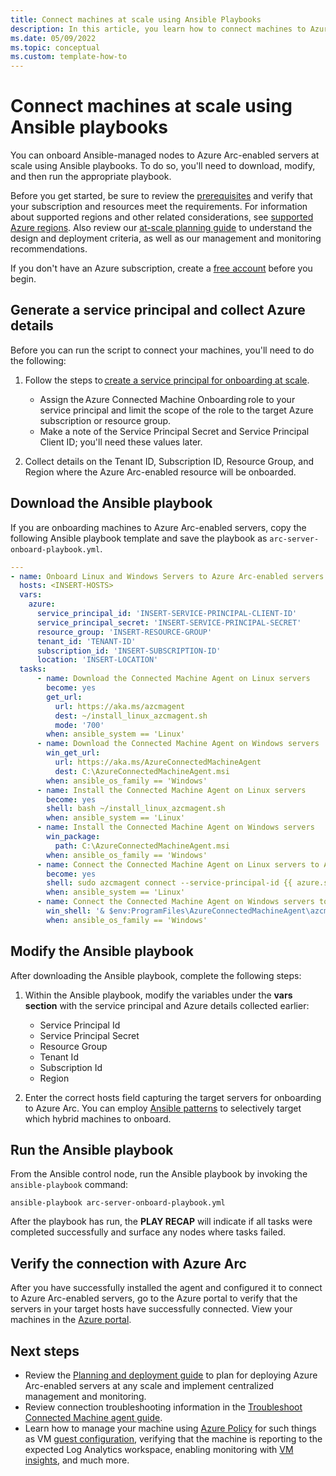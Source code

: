 ```yaml
---
title: Connect machines at scale using Ansible Playbooks
description: In this article, you learn how to connect machines to Azure using Azure Arc-enabled servers using Ansible playbooks. 
ms.date: 05/09/2022
ms.topic: conceptual
ms.custom: template-how-to
---
```


# Connect machines at scale using Ansible playbooks

You can onboard Ansible-managed nodes to Azure Arc-enabled servers at scale using Ansible playbooks. To do so, you'll need to download, modify, and then run the appropriate playbook.

Before you get started, be sure to review the [prerequisites](prerequisites.md) and verify that your subscription and resources meet the requirements. For information about supported regions and other related considerations, see [supported Azure regions](overview.md#supported-regions). Also review our [at-scale planning guide](plan-at-scale-deployment.md) to understand the design and deployment criteria, as well as our management and monitoring recommendations.  

If you don't have an Azure subscription, create a [free account](https://azure.microsoft.com/free/?WT.mc_id=A261C142F) before you begin.

## Generate a service principal and collect Azure details

Before you can run the script to connect your machines, you'll need to do the following:

1. Follow the steps to [create a service principal for onboarding at scale](onboard-service-principal.md#create-a-service-principal-for-onboarding-at-scale).

    * Assign the Azure Connected Machine Onboarding role to your service principal and limit the scope of the role to the target Azure subscription or resource group.
    * Make a note of the Service Principal Secret and Service Principal Client ID; you'll need these values later.

1. Collect details on the Tenant ID, Subscription ID, Resource Group, and Region where the Azure Arc-enabled resource will be onboarded.

## Download the Ansible playbook

If you are onboarding machines to Azure Arc-enabled servers, copy the following Ansible playbook template and save the playbook as `arc-server-onboard-playbook.yml`.

```yaml
---
- name: Onboard Linux and Windows Servers to Azure Arc-enabled servers with public endpoint connectivity
  hosts: <INSERT-HOSTS>
  vars:
    azure:
      service_principal_id: 'INSERT-SERVICE-PRINCIPAL-CLIENT-ID'
      service_principal_secret: 'INSERT-SERVICE-PRINCIPAL-SECRET'
      resource_group: 'INSERT-RESOURCE-GROUP'
      tenant_id: 'TENANT-ID'
      subscription_id: 'INSERT-SUBSCRIPTION-ID'
      location: 'INSERT-LOCATION'
  tasks:
      - name: Download the Connected Machine Agent on Linux servers
        become: yes
        get_url:
          url: https://aka.ms/azcmagent
          dest: ~/install_linux_azcmagent.sh
          mode: '700'
        when: ansible_system == 'Linux'
      - name: Download the Connected Machine Agent on Windows servers
        win_get_url:
          url: https://aka.ms/AzureConnectedMachineAgent
          dest: C:\AzureConnectedMachineAgent.msi
        when: ansible_os_family == 'Windows'
      - name: Install the Connected Machine Agent on Linux servers
        become: yes
        shell: bash ~/install_linux_azcmagent.sh
        when: ansible_system == 'Linux'
      - name: Install the Connected Machine Agent on Windows servers
        win_package:
          path: C:\AzureConnectedMachineAgent.msi
        when: ansible_os_family == 'Windows'
      - name: Connect the Connected Machine Agent on Linux servers to Azure Arc
        become: yes
        shell: sudo azcmagent connect --service-principal-id {{ azure.service_principal_id }} --service-principal-secret {{ azure.service_principal_secret }} --resource-group {{ azure.resource_group }} --tenant-id {{ azure.tenant_id }} --location {{ azure.location }} --subscription-id {{ azure.subscription_id }}
        when: ansible_system == 'Linux'
      - name: Connect the Connected Machine Agent on Windows servers to Azure
        win_shell: '& $env:ProgramFiles\AzureConnectedMachineAgent\azcmagent.exe connect --service-principal-id "{{ azure.service_principal_id }}" --service-principal-secret "{{ azure.service_principal_secret }}" --resource-group "{{ azure.resource_group }}" --tenant-id "{{ azure.tenant_id }}" --location "{{ azure.location }}" --subscription-id "{{ azure.subscription_id }}"'
        when: ansible_os_family == 'Windows'
```

## Modify the Ansible playbook

After downloading the Ansible playbook, complete the following steps:

1. Within the Ansible playbook, modify the variables under the **vars section** with the service principal and Azure details collected earlier:

    * Service Principal Id
    * Service Principal Secret
    * Resource Group
    * Tenant Id
    * Subscription Id
    * Region

1. Enter the correct hosts field capturing the target servers for onboarding to Azure Arc. You can employ [Ansible patterns](https://docs.ansible.com/ansible/latest/user_guide/intro_patterns.html#common-patterns) to selectively target which hybrid machines to onboard.

## Run the Ansible playbook

From the Ansible control node, run the Ansible playbook by invoking the `ansible-playbook` command:

```
ansible-playbook arc-server-onboard-playbook.yml
```

After the playbook has run, the **PLAY RECAP** will indicate if all tasks were completed successfully and surface any nodes where tasks failed.

## Verify the connection with Azure Arc

After you have successfully installed the agent and configured it to connect to Azure Arc-enabled servers, go to the Azure portal to verify that the servers in your target hosts have successfully connected. View your machines in the [Azure portal](https://aka.ms/hybridmachineportal). 

## Next steps

- Review the [Planning and deployment guide](plan-at-scale-deployment.md) to plan for deploying Azure Arc-enabled servers at any scale and implement centralized management and monitoring.
- Review connection troubleshooting information in the [Troubleshoot Connected Machine agent guide](troubleshoot-agent-onboard.md).
- Learn how to manage your machine using [Azure Policy](../../governance/policy/overview.md) for such things as VM [guest configuration](../../governance/policy/concepts/guest-configuration.md), verifying that the machine is reporting to the expected Log Analytics workspace, enabling monitoring with [VM insights](../../azure-monitor/vm/vminsights-enable-policy.md), and much more.

